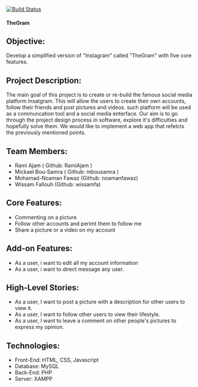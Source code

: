 [![Build Status](https://travis-ci.org/wissamfa/SOEN341_Project.svg?branch=master)](https://travis-ci.org/wissamfa/SOEN341_Project)

#### TheGram 

## Objective:

Develop a simplified version of "Instagram" called "TheGram" with five core features.


## Project Description: 

The main goal of this project is to create or re-build the famous social media platform Insatgram.
This will allow the users to create their own accounts, follow their friends 
and post pictures and videos. such platform will be used as a communcation tool and a social media enterface. 
Our aim is to go through the project design process in software, explore it's difficulties and hopefully solve them.
We would like to implement a web app that refelcts the previously mentioned points. 

 

## Team Members: 

- Rami Ajam ( Github: RamiAjam )
- Mickael Bou-Samra ( Github: mbousamra )
- Mohamad-Noaman Fawaz (Github: noamanfawaz)
- Wissam Fallouh (Github: wissamfa)


## Core Features: 

- Commenting on a picture  
- Follow other accounts and perimt them to follow me
- Share a picture or a video on my account  

## Add-on Features: 

- As a user, i want to edit all my account information 
- As a user, i want to direct message any user.


 ## High-Level Stories: 

- As a user, I want to post a picture with a description for other users to view it.
- As a user, I want to follow other users to view their lifestyle.
- As a user, I want to leave a comment on other people's pictures to express my opinion.


## Technologies:

- Front-End: HTML, CSS, Javascript 
- Database: MySQL 
- Back-End: PHP
- Server: XAMPP




